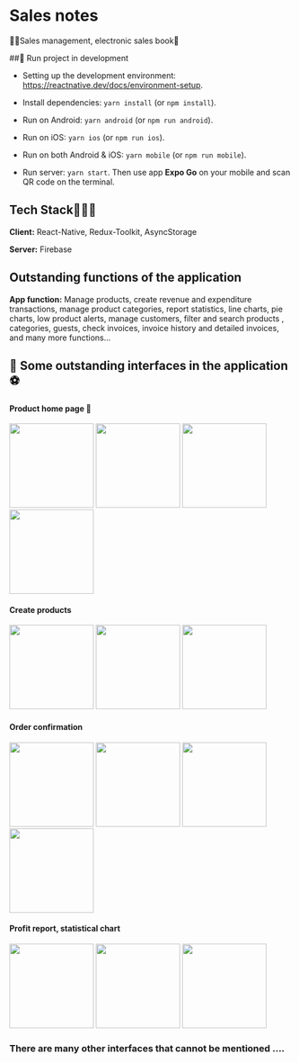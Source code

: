 # Sales notes

🐶🍎Sales management, electronic sales book🍏

##🫨 Run project in development

- Setting up the development environment: https://reactnative.dev/docs/environment-setup.

- Install dependencies: `yarn install` (or `npm install`).

- Run on Android: `yarn android` (or `npm run android`).

- Run on iOS: `yarn ios` (or `npm run ios`).

- Run on both Android & iOS: `yarn mobile` (or `npm run mobile`).

- Run server: `yarn start`. Then use app **Expo Go** on your mobile and scan QR code on the terminal.
## Tech Stack🦯🍉🍇

**Client:** React-Native, Redux-Toolkit, AsyncStorage

**Server:** Firebase

## Outstanding functions of the application
**App function:** Manage products, create revenue and expenditure transactions, manage product categories, report statistics, line charts, pie charts, low product alerts, manage customers, filter and search products , categories, guests, check invoices, invoice history and detailed invoices, and many more functions...
## 🐶 Some outstanding interfaces in the application ⚽️
#### Product home page 🚗
<img src="https://i.imgur.com/nHJOt6Y.png" width="150" />  <img src="https://i.imgur.com/NzqSsFJ.png" width="150" /> <img src="https://i.imgur.com/LtIKFZM.png" width="150" /> <img src="https://i.imgur.com/bpbVAvz.png" width="150" />  

#### Create products
<img src="https://i.imgur.com/G4zcoSr.png" width="150" /> <img src="https://i.imgur.com/NZAJ6kh.png" width="150" /> <img src="https://i.imgur.com/zNXxrWK.png" border-radius = "20" width="150" />

#### Order confirmation
<img src="https://i.imgur.com/xIIGYPE.png" width="150" /> <img src="https://i.imgur.com/6IMrAaY.png" width="150" /> <img src="https://i.imgur.com/F5kXcNe.png" border-radius = "20" width="150" /> <img src="https://i.imgur.com/IdDxurB.png" border-radius = "20" width="150" />

#### Profit report, statistical chart
<img src="https://i.imgur.com/siLIT2x.png" width="150" /> <img src="https://i.imgur.com/o2cglNn.png" width="150" /> <img src="https://i.imgur.com/9GT2n4t.png" width="150" /> 

### There are many other interfaces that cannot be mentioned ....
